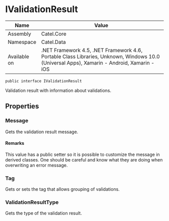 

# IValidationResult

Name|Value
---|---
Assembly|Catel.Core
Namespace|Catel.Data
Available on|.NET Framework 4.5, .NET Framework 4.6, Portable Class Libraries, Unknown, Windows 10.0 (Universal Apps), Xamarin - Android, Xamarin - iOS

```
public interface IValidationResult
```

Validation result with information about validations.



## Properties

### Message

Gets the validation result message.

#### Remarks

This value has a public setter so it is possible to customize the message in derived classes. One should be careful and know what they are doing when overwriting an error message.



### Tag

Gets or sets the tag that allows grouping of validations.



### ValidationResultType

Gets the type of the validation result.



